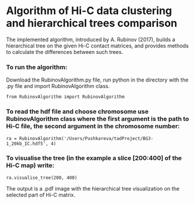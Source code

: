 # Algorithm of Hi-C data clustering and hierarchical trees comparison

The implemented algorithm, introduced by A. Rubinov (2017), builds a hierarchical tree on the given Hi-C contact matrices, and provides methods to calculate the differences between such trees.

### To run the algorithm:
Download the RubinovAlgorithm.py file, run python in the directory with the .py file and import RubinovAlgorithm class.
```
from RubinovAlgorithm import RubinovAlgorithm
```

### To read the hdf file and choose chromosome use RubinovAlgorithm class where the first argument is the path to Hi-C file, the second argument in the chromosome number:
```
ra = RubinovAlgorithm('/Users/Pushkareva/tadProject/BG3-1_20kb_IC.hdf5', 4)
```

### To visualise the tree (in the example a slice [200:400] of the Hi-C map) write:
```
ra.visualise_tree(200, 400)
```
The output is a .pdf image with the hierarchical tree visualization on the selected part of Hi-C matrix.
